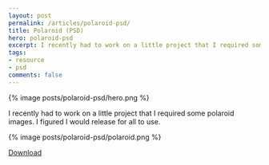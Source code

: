 ```yaml
---
layout: post
permalink: /articles/polaroid-psd/
title: Polaroid (PSD)
hero: polaroid-psd
excerpt: I recently had to work on a little project that I required some polaroid images. I figured I would release for all to use.
tags:
- resource
- psd
comments: false
---
```


<div class="hero">{% image posts/polaroid-psd/hero.png %}</div>

<p>I recently had to work on a little project that I required some polaroid images. I figured I would release for all to use.</p>
<p>{% image posts/polaroid-psd/polaroid.png %}</p>
<p><a href="/downloads/polaroid.zip" class="btn">Download</a></p>
